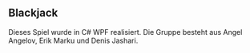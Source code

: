 ## Blackjack

Dieses Spiel wurde in C# WPF realisiert. Die Gruppe besteht aus Angel Angelov, Erik Marku und Denis Jashari.
